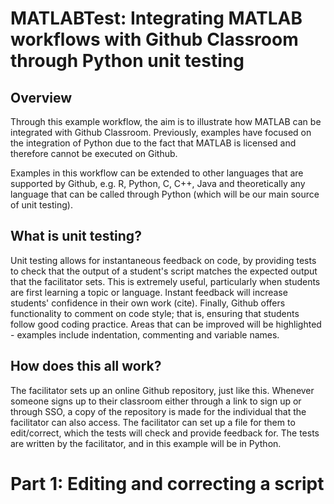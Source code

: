 # MATLABTest: Integrating MATLAB workflows with Github Classroom through Python unit testing
## Overview
Through this example workflow, the aim is to illustrate how MATLAB can be integrated with Github Classroom. Previously, examples have focused on the integration of Python due to the fact that MATLAB is licensed and therefore cannot be executed on Github.

Examples in this workflow can be extended to other languages that are supported by Github, e.g. R, Python, C, C++, Java and theoretically any language that can be called through Python (which will be our main source of unit testing).

## What is unit testing?
Unit testing allows for instantaneous feedback on code, by providing tests to check that the output of a student's script matches the expected output that the facilitator sets. This is extremely useful, particularly when students are first learning a topic or language. Instant feedback will increase students' confidence in their own work (cite). Finally, Github offers functionality to comment on code style; that is, ensuring that students follow good coding practice. Areas that can be improved will be highlighted - examples include indentation, commenting and variable names.

## How does this all work?
The facilitator sets up an online Github repository, just like this. Whenever someone signs up to their classroom either through a link to sign up or through SSO, a copy of the repository is made for the individual that the facilitator can also access. The facilitator can set up a file for them to edit/correct, which the tests will check and provide feedback for. The tests are written by the facilitator, and in this example will be in Python.

# Part 1: Editing and correcting a script

